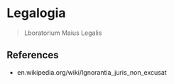 # Legalogia

> Lboratorium Maius Legalis


## References

- en.wikipedia.org/wiki/Ignorantia_juris_non_excusat